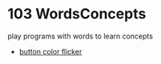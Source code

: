 # 103 WordsConcepts

play programs with words to learn concepts

* [button color flicker](./fliker.md) 